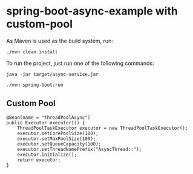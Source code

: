 # spring-boot-async-example with custom-pool

As Maven is used as the build system, run:

    ./mvn clean install

To run the project, just run one of the following commands:

    java -jar target/async-service.jar

    ./mvn spring-boot:run


## Custom Pool

    @Bean(name = "threadPoolAsync")
	public Executor executor1() {
		ThreadPoolTaskExecutor executor = new ThreadPoolTaskExecutor();
		executor.setCorePoolSize(100);
		executor.setMaxPoolSize(100);
		executor.setQueueCapacity(100);
		executor.setThreadNamePrefix("AsyncThread::");
		executor.initialize();
		return executor;
	}
